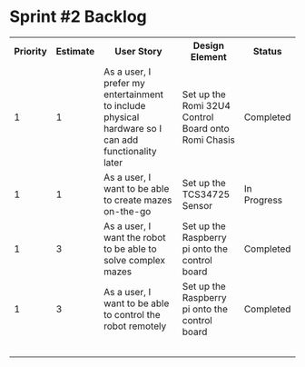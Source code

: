<h1>Sprint #2 Backlog</h1>
<table>
  <tr>
     <th>Priority</th>
     <th>Estimate</th>
     <th>User Story</th>
     <th>Design Element</th>
     <th>Status</th>
  </tr>
  
  <tr>
      <td>1</td><td>1</td><td>As a user, I prefer my entertainment to include physical hardware so I can add functionality later</td>   <td>Set up the Romi 32U4 Control Board onto Romi Chasis</td><td>Completed</td>
  </tr>
  <tr>
      <td>1</td><td>1</td><td>As a user, I want to be able to create mazes on-the-go</td><td>Set up the TCS34725 Sensor</td><td>In Progress</td>
 </tr>
 <tr>
      <td>1</td><td>3</td><td>As a user, I want the robot to be able to solve complex mazes</td><td>Set up the Raspberry pi onto the control board</td><td>Completed</td>
 </tr>
 <tr>
      <td>1</td><td>3</td><td>As a user, I want to be able to control the robot remotely</td><td>Set up the Raspberry pi onto the control board</td><td>Completed</td>
 </tr>
 <tr>
      <td> </td>   <td> </td>   <td> </td>   <td> </td>   <td> </td>
 </tr>
 <tr>
      <td> </td>   <td> </td>   <td> </td>   <td> </td>   <td> </td>
 </tr>
 <tr>
      <td> </td>   <td> </td>   <td> </td>   <td> </td>   <td> </td>
 </tr>
 <tr>
      <td> </td>   <td> </td>   <td> </td>   <td> </td>   <td> </td>
 </tr>
 <tr>
      <td> </td>   <td> </td>   <td> </td>   <td> </td>   <td> </td>
 </tr>
</table>
